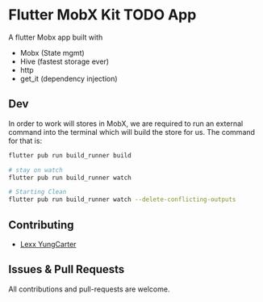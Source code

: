 # Flutter MobX Kit TODO App
A flutter Mobx app built with 
- Mobx (State mgmt)
- Hive (fastest storage ever)
- http
- get_it (dependency injection)

## Dev
In order to work will stores in MobX, we are required to run an external command into the terminal which will build the store for us. The command for that is:

```bash
flutter pub run build_runner build

# stay on watch
flutter pub run build_runner watch

# Starting Clean
flutter pub run build_runner watch --delete-conflicting-outputs
```

## Contributing
- [Lexx YungCarter](mailto:lexxyungcarter@gmail.com)

## Issues & Pull Requests
All contributions and pull-requests are welcome.

